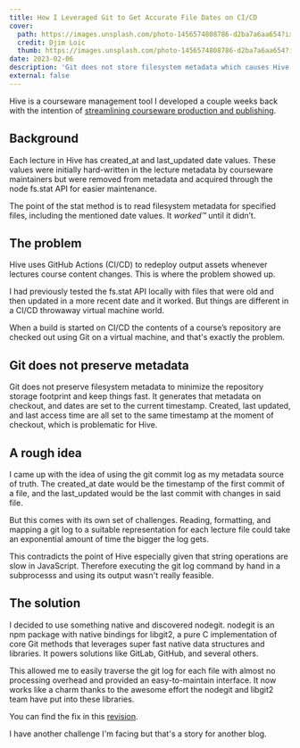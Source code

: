 ```yaml
---
title: How I Leveraged Git to Get Accurate File Dates on CI/CD
cover:
  path: https://images.unsplash.com/photo-1456574808786-d2ba7a6aa654?ixlib=rb-4.0.3&ixid=MnwxMjA3fDB8MHxzZWFyY2h8MTV8fFRpbWV8ZW58MHx8MHx8&auto=format&fit=crop
  credit: Djim Loic
  thumb: https://images.unsplash.com/photo-1456574808786-d2ba7a6aa654?ixlib=rb-4.0.3&ixid=MnwxMjA3fDB8MHxzZWFyY2h8MTV8fFRpbWV8ZW58MHx8MHx8&auto=format&fit=crop
date: 2023-02-06
description: 'Git does not store filesystem metadata which causes Hive to lose file dates.'
external: false
---
```


Hive is a courseware management tool I developed a couple weeks back with the intention of [streamlining courseware production and publishing](https://github.com/KL13NT/courseware-as-code-action).

## Background

Each lecture in Hive has created_at and last_updated date values. These values were initially hard-written in the lecture metadata by courseware maintainers but were removed from metadata and acquired through the node fs.stat API for easier maintenance.

The point of the stat method is to read filesystem metadata for specified files, including the mentioned date values. It _worked™_ until it didn’t.

## The problem

Hive uses GitHub Actions (CI/CD) to redeploy output assets whenever lectures course content changes. This is where the problem showed up.

I had previously tested the fs.stat API locally with files that were old and then updated in a more recent date and it worked. But things are different in a CI/CD throwaway virtual machine world.

When a build is started on CI/CD the contents of a course’s repository are checked out using Git on a virtual machine, and that's exactly the problem.

## Git does not preserve metadata

Git does not preserve filesystem metadata to minimize the repository storage footprint and keep things fast. It generates that metadata on checkout, and dates are set to the current timestamp. Created, last updated, and last access time are all set to the same timestamp at the moment of checkout, which is problematic for Hive.

## A rough idea

I came up with the idea of using the git commit log as my metadata source of truth. The created_at date would be the timestamp of the first commit of a file, and the last_updated would be the last commit with changes in said file.

But this comes with its own set of challenges. Reading, formatting, and mapping
a git log to a suitable representation for each lecture file could take an exponential
amount of time the bigger the log gets.

This contradicts the point of Hive especially given that string operations are slow in
JavaScript. Therefore executing the git log command by hand in a subprocesss
and using its output wasn't really feasible.

## The solution

I decided to use something native and discovered nodegit. nodegit is an npm
package with native bindings for libgit2, a pure C implementation of core Git
methods that leverages super fast native data structures and libraries. It
powers solutions like GitLab, GitHub, and several others.

This allowed me to easily traverse the git log for each file with almost no
processing overhead and provided an easy-to-maintain interface. It now works
like a charm thanks to the awesome effort the nodegit and libgit2 team have put
into these libraries.

You can find the fix in this [revision](https://github.com/KL13NT/courseware-as-code-template/blob/1e406ef3c670ad0d1cca41af43a3a3db874a412d/src/lib/api.ts#L27).

I have another challenge I'm facing but that's a story for another blog.
